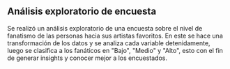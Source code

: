 ## Análisis exploratorio de encuesta

Se realizó un análisis exploratorio de una encuesta sobre el nivel de fanatismo de las personas hacia sus artistas favoritos. 
En este se hace una transformación de los datos y se analiza cada variable detenidamente, luego se clasifica a los fanáticos en
"Bajo", "Medio" y "Alto", esto con el fin de generar insights y conocer mejor a los encuestados.
